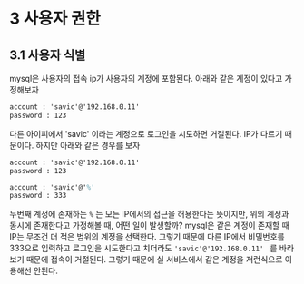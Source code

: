 # 3 사용자 권한

## 3.1 사용자 식별

mysql은 사용자의 접속 ip가 사용자의 계정에 포함된다. 아래와 같은 계정이 있다고 가정해보자

```tex
account : 'savic'@'192.168.0.11' 
password : 123
```

다른 아이피에서 'savic' 이라는 계정으로 로그인을 시도하면 거절된다. IP가 다르기 때문이다. 하지만 아래와 같은 경우를 보자

```tex
account : 'savic'@'192.168.0.11' 
password : 123

account : 'savic'@'%' 
password : 333
```

두번째 계정에 존재하는 `%` 는 모든 IP에서의 접근을 허용한다는 뜻이지만, 위의 계정과 동시에 존재한다고 가정해볼 때, 어떤 일이 발생할까? mysql은 같은 계정이 존재할 때 IP는 무조건 더 적은 범위의 계정을 선택한다. 그렇기 때문에 다른 IP에서 비밀번호를 333으로 입력하고 로그인을 시도한다고 치더라도 `'savic'@'192.168.0.11' ` 를 바라보기 때문에 접속이 거절된다. 그렇기 때문에 실 서비스에서 같은 계정을 저런식으로 이용해선 안된다.

